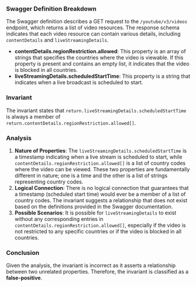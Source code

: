 ### Swagger Definition Breakdown
The Swagger definition describes a GET request to the `/youtube/v3/videos` endpoint, which returns a list of video resources. The response schema indicates that each video resource can contain various details, including `contentDetails` and `liveStreamingDetails`. 

- **contentDetails.regionRestriction.allowed**: This property is an array of strings that specifies the countries where the video is viewable. If this property is present and contains an empty list, it indicates that the video is blocked in all countries.
- **liveStreamingDetails.scheduledStartTime**: This property is a string that indicates when a live broadcast is scheduled to start.

### Invariant
The invariant states that `return.liveStreamingDetails.scheduledStartTime` is always a member of `return.contentDetails.regionRestriction.allowed[]`. 

### Analysis
1. **Nature of Properties**: The `liveStreamingDetails.scheduledStartTime` is a timestamp indicating when a live stream is scheduled to start, while `contentDetails.regionRestriction.allowed[]` is a list of country codes where the video can be viewed. These two properties are fundamentally different in nature; one is a time and the other is a list of strings representing country codes.
2. **Logical Connection**: There is no logical connection that guarantees that a timestamp (scheduled start time) would ever be a member of a list of country codes. The invariant suggests a relationship that does not exist based on the definitions provided in the Swagger documentation.
3. **Possible Scenarios**: It is possible for `liveStreamingDetails` to exist without any corresponding entries in `contentDetails.regionRestriction.allowed[]`, especially if the video is not restricted to any specific countries or if the video is blocked in all countries.

### Conclusion
Given the analysis, the invariant is incorrect as it asserts a relationship between two unrelated properties. Therefore, the invariant is classified as a **false-positive**.
